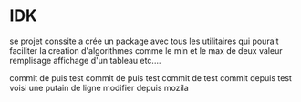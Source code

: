 # IDK
se projet conssite a crée un package avec tous les utilitaires qui pourait faciliter la creation d'algorithmes comme
le min et le max de deux valeur remplisage affichage d'un tableau etc....


commit de puis test
commit de puis test 
commit de test 
commit depuis test 
voisi une putain de ligne 
modifier depuis mozila 

